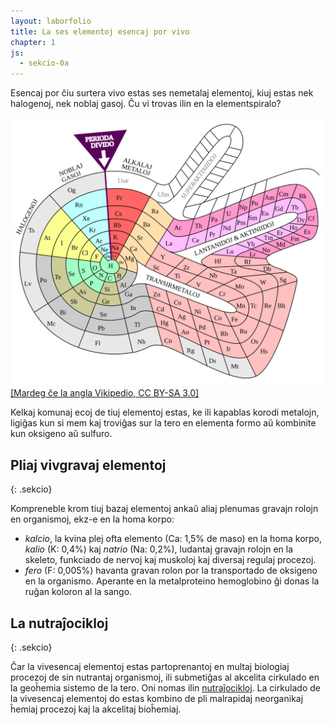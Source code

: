```yaml
---
layout: laborfolio
title: La ses elementoj esencaj por vivo
chapter: 1
js:
  - sekcio-0a
---
```


<script>window.onload = () => { Sekcio.aranĝo(); }</script>

Esencaj por ĉiu surtera vivo estas ses nemetalaj elementoj, kiuj estas nek halogenoj, nek noblaj gasoj. Ĉu vi trovas ilin en la elementspiralo?

![Elementospiralo](../assets/bld/Elementspiral.svg)
<a title="Mardeg ĉe la angla Vikipedio, CC BY-SA 3.0 &lt;https://creativecommons.org/licenses/by-sa/3.0&gt;, via Wikimedia Commons" href="https://commons.wikimedia.org/wiki/File:Elementspiral.svg">[Mardeg ĉe la angla Vikipedio, CC BY-SA 3.0]</a>

<!-- https://en.wikipedia.org/wiki/Nonmetal#Unclassified_nonmetals -->
<!-- https://en.wikipedia.org/wiki/Composition_of_the_human_body -->

Kelkaj komunaj ecoj de tiuj elementoj estas, ke ili kapablas korodi metalojn, ligiĝas kun si mem kaj troviĝas sur la tero en elementa formo aŭ kombinite kun oksigeno aŭ sulfuro.

## Pliaj vivgravaj elementoj
{: .sekcio}

Kompreneble krom tiuj bazaj elementoj ankaŭ aliaj plenumas gravajn rolojn en organismoj, ekz-e en la homa korpo:

- *kalcio*, la kvina plej ofta elemento (Ca: 1,5% de maso) en la homa korpo, *kalio* (K: 0,4%) kaj *natrio* (Na: 0,2%), ludantaj gravajn rolojn en la skeleto, funkciado de nervoj kaj muskoloj kaj diversaj regulaj procezoj.
- *fero* (F: 0,005%) havanta gravan rolon por la transportado de oksigeno en la organismo. Aperante en la metalproteino hemoglobino ĝi donas la ruĝan koloron al la sango.

## La nutraĵocikloj
{: .sekcio}

Ĉar la vivesencaj elementoj estas partoprenantoj en multaj biologiaj procezoj de sin nutrantaj organismoj, ili submetiĝas al akcelita cirkulado en la geoĥemia sistemo de la tero. Oni nomas ilin 
[nutraĵocikloj](/tero/biogeokemiaj_cikloj#nutraĵociklo). La cirkulado de la vivesencaj elementoj do estas kombino de pli malrapidaj neorganikaj ĥemiaj procezoj kaj la akcelitaj bioĥemiaj. 

